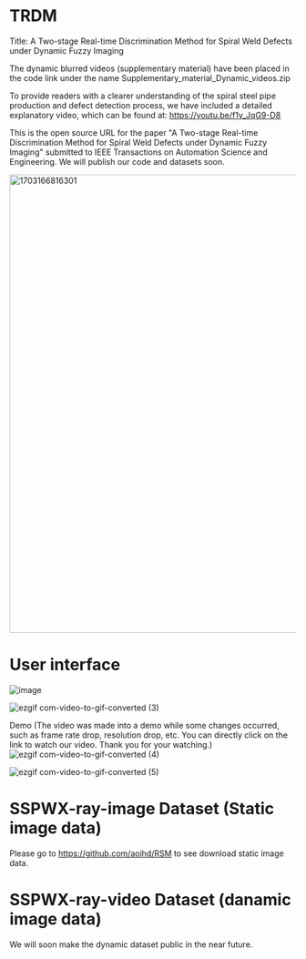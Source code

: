 # TRDM
Title: A Two-stage Real-time Discrimination Method for Spiral Weld Defects under Dynamic Fuzzy Imaging

The dynamic blurred videos (supplementary material) have been placed in the code link under the name Supplementary_material_Dynamic_videos.zip

To provide readers with a clearer understanding of the spiral steel pipe production and defect detection process, we have included a detailed explanatory video, 
which can be found at:  https://youtu.be/f1y_JqG9-D8

This is the open source URL for the paper "A Two-stage Real-time Discrimination Method for Spiral Weld Defects under Dynamic Fuzzy Imaging" submitted to IEEE Transactions on Automation Science and Engineering. 
We will publish our code and datasets soon.

<img width="805" alt="1703166816301" src="https://github.com/cuiwq777/TRDM/assets/154526698/d6866edd-5fcd-497d-ba7f-f48bc6f7aa1e">




# User interface
![image](https://github.com/cuiwq777/TRDM/assets/154526698/8ba32b78-daa8-4d96-938e-cd9db82515b6)



![ezgif com-video-to-gif-converted (3)](https://github.com/cuiwq777/TRDM/assets/154526698/0a1213c3-5744-46c5-a2a7-6e7302359a0c)


Demo (The video was made into a demo while some changes occurred, such as frame rate drop, resolution drop, etc. You can directly click on the link to watch our video. Thank you for your watching.)
![ezgif com-video-to-gif-converted (4)](https://github.com/cuiwq777/TRDM/assets/154526698/2c2e5eab-8e9c-4ffe-943a-fc65c5512635)

![ezgif com-video-to-gif-converted (5)](https://github.com/cuiwq777/TRDM/assets/154526698/d51f12da-204e-4e10-b900-c5e48b4c1940)

# SSPWX-ray-image Dataset (Static image data)
Please go to https://github.com/aoihd/RSM to see download static image data.
# SSPWX-ray-video Dataset (danamic image data)
We will soon make the dynamic dataset public in the near future.
